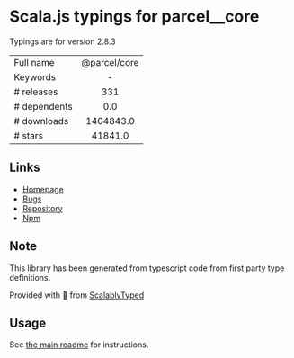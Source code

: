 
# Scala.js typings for parcel__core

Typings are for version 2.8.3



|                    |                 |
| ------------------ | :-------------: |
| Full name          | @parcel/core |
| Keywords           | - |
| # releases         | 331 |
| # dependents       | 0.0 |
| # downloads        | 1404843.0 |
| # stars            | 41841.0 |

## Links
- [Homepage](https://github.com/parcel-bundler/parcel#readme)
- [Bugs](https://github.com/parcel-bundler/parcel/issues)
- [Repository](https://github.com/parcel-bundler/parcel)
- [Npm](https://www.npmjs.com/package/%40parcel%2Fcore)
    


## Note
This library has been generated from typescript code from first party type definitions.

Provided with :purple_heart: from [ScalablyTyped](https://github.com/oyvindberg/ScalablyTyped)

## Usage
See [the main readme](../../readme.md) for instructions.


